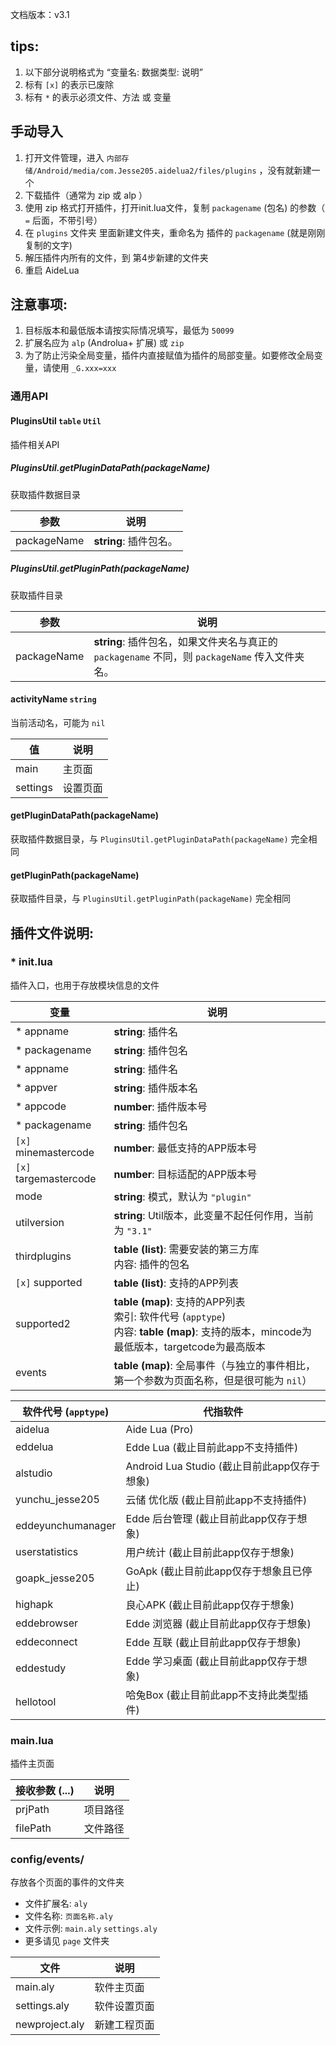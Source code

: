 文档版本：v3.1
## tips: 
1. 以下部分说明格式为 “变量名: 数据类型: 说明”
2. 标有 `[x]` 的表示已废除
3. 标有 `*` 的表示必须文件、方法 或 变量

## 手动导入
1. 打开文件管理，进入 `内部存储/Android/media/com.Jesse205.aidelua2/files/plugins` ，没有就新建一个
2. 下载插件（通常为 zip 或 alp ）
3. 使用 zip 格式打开插件，打开init.lua文件，复制 `packagename` (包名) 的参数（ `=` 后面，不带引号）
4. 在 `plugins` 文件夹 里面新建文件夹，重命名为 插件的 `packagename` (就是刚刚复制的文字)
5. 解压插件内所有的文件，到 第4步新建的文件夹
6. 重启 AideLua

## 注意事项: 
1. 目标版本和最低版本请按实际情况填写，最低为 `50099`
2. 扩展名应为 `alp` (Androlua+ 扩展) 或 `zip`
3. 为了防止污染全局变量，插件内直接赋值为插件的局部变量。如要修改全局变量，请使用 `_G.xxx=xxx`

### 通用API
#### PluginsUtil `table` `Util`
插件相关API

##### PluginsUtil.getPluginDataPath(packageName)
获取插件数据目录

| 参数 | 说明 |
| ---- | --- |
| packageName | __string__: 插件包名。 |

##### PluginsUtil.getPluginPath(packageName)
获取插件目录

| 参数 | 说明 |
| ---- | --- |
| packageName | __string__: 插件包名，如果文件夹名与真正的 `packagename` 不同，则 `packageName` 传入文件夹名。 |

#### activityName `string`
当前活动名，可能为 `nil`

| 值 | 说明 |
| ---- | --- |
| main | 主页面 |
| settings | 设置页面 |

#### getPluginDataPath(packageName)
获取插件数据目录，与 `PluginsUtil.getPluginDataPath(packageName)` 完全相同

#### getPluginPath(packageName)
获取插件目录，与 `PluginsUtil.getPluginPath(packageName)` 完全相同


## 插件文件说明: 
### \* init.lua
插件入口，也用于存放模块信息的文件

| 变量 | 说明 |
| ---- | --- |
| \* appname | __string__: 插件名 |
| \* packagename | __string__: 插件包名 |
| \* appname | __string__: 插件名 |
| \* appver | __string__: 插件版本名 |
| \* appcode | __number__: 插件版本号 |
| \* packagename | __string__: 插件包名 |
| `[x]` minemastercode | __number__: 最低支持的APP版本号 |
| `[x]` targemastercode | __number__: 目标适配的APP版本号 |
| mode | __string__: 模式，默认为 `"plugin"` |
| utilversion | __string__: Util版本，此变量不起任何作用，当前为 `"3.1"` |
| thirdplugins | __table (list)__: 需要安装的第三方库 <br > 内容: 插件的包名 |
| `[x]` supported | __table (list)__: 支持的APP列表 |
| supported2 | __table (map)__: 支持的APP列表 <br > 索引: 软件代号 (`apptype`) <br > 内容: __table (map)__: 支持的版本，mincode为最低版本，targetcode为最高版本|
| events | __table (map)__: 全局事件（与独立的事件相比，第一个参数为页面名称，但是很可能为 `nil`）

| 软件代号 (`apptype`) | 代指软件 |
| ---- | --- |
| aidelua | Aide Lua (Pro) |
| eddelua | Edde Lua (截止目前此app不支持插件) |
| alstudio | Android Lua Studio (截止目前此app仅存于想象) |
| yunchu_jesse205 | 云储 优化版 (截止目前此app不支持插件) |
| eddeyunchumanager | Edde 后台管理 (截止目前此app仅存于想象) |
| userstatistics | 用户统计 (截止目前此app仅存于想象) |
| goapk_jesse205 | GoApk (截止目前此app仅存于想象且已停止) |
| highapk | 良心APK (截止目前此app仅存于想象) |
| eddebrowser | Edde 浏览器 (截止目前此app仅存于想象) |
| eddeconnect | Edde 互联 (截止目前此app仅存于想象) |
| eddestudy | Edde 学习桌面 (截止目前此app仅存于想象) 
| hellotool | 哈兔Box (截止目前此app不支持此类型插件) |

### main.lua
插件主页面

| 接收参数 (...) | 说明 |
| ---- | --- |
| prjPath | 项目路径 |
| filePath | 文件路径 |

### config/events/
存放各个页面的事件的文件夹

* 文件扩展名: `aly`
* 文件名称: `页面名称.aly`
* 文件示例: `main.aly` `settings.aly`
* 更多请见 `page` 文件夹

| 文件 | 说明 |
| ---- | --- |
| main.aly | 软件主页面 |
| settings.aly | 软件设置页面 |
| newproject.aly | 新建工程页面 |

